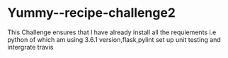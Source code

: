 # Yummy--recipe-challenge2
This Challenge ensures that l have already install all the requiements i.e python of which am using 3.6.1  version,flask,pylint set up unit testing and intergrate travis
